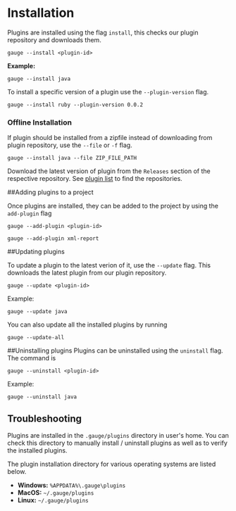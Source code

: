 # Installation

Plugins are installed using the flag `install`, this checks our plugin repository and downloads them.

```gauge --install <plugin-id>```

**Example:**
```
gauge --install java

```

To install a specific version of a plugin use the `--plugin-version` flag.
````
gauge --install ruby --plugin-version 0.0.2
````
### Offline Installation
If plugin should be installed from a zipfile instead of downloading from plugin repository, use the `--file` or `-f` flag.
````
gauge --install java --file ZIP_FILE_PATH
````
Download the latest version of plugin from the `Releases` section of the respective repository. See [plugin list](list.md) to find the repositories.


##Adding plugins to a project

Once plugins are installed, they can be added to the project by
using the `add-plugin` flag

`gauge --add-plugin <plugin-id>`

```
gauge --add-plugin xml-report
```

##Updating plugins

To update a plugin to the latest verion of it, use the `--update` flag. This downloads the latest plugin from our plugin repository.

`gauge --update <plugin-id>`

Example:
````
gauge --update java
````
You can also update all the installed plugins by running
````
gauge --update-all
````
##Uninstalling plugins
Plugins can be uninstalled using the `uninstall` flag. The command is

`gauge --uninstall <plugin-id>`

Example:
````
gauge --uninstall java
````

## Troubleshooting

Plugins are installed in the `.gauge/plugins` directory in user's home. You can check this directory to manually install / uninstall plugins as well as to verify the installed plugins.

The plugin installation directory for various operating systems are listed below.

* **Windows:** `%APPDATA%\.gauge\plugins`
* **MacOS:** `~/.gauge/plugins`
* **Linux:** `~/.gauge/plugins`
